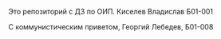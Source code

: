 Это репозиторий с ДЗ по ОИП.
Киселев Владислав Б01-001

С коммунистическим приветом, Георгий Лебедев, Б01-008
